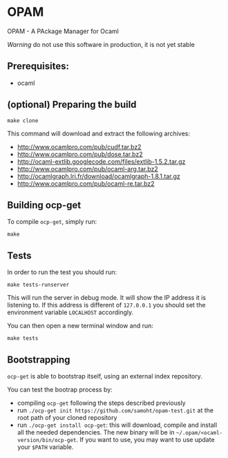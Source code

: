 # OPAM

OPAM - A PAckage Manager for Ocaml

*Warning* do not use this software in production, it is not yet stable

## Prerequisites:

* ocaml

## (optional) Preparing the build

    make clone

This command will download and extract the following archives:

* http://www.ocamlpro.com/pub/cudf.tar.bz2
* http://www.ocamlpro.com/pub/dose.tar.bz2
* http://ocaml-extlib.googlecode.com/files/extlib-1.5.2.tar.gz
* http://www.ocamlpro.com/pub/ocaml-arg.tar.bz2
* http://ocamlgraph.lri.fr/download/ocamlgraph-1.8.1.tar.gz
* http://www.ocamlpro.com/pub/ocaml-re.tar.bz2

## Building ocp-get

To compile `ocp-get`, simply run:

    make

## Tests

In order to run the test you should run:

```
make tests-runserver
```

This will run the server in debug mode. It will show the IP address it
is listening to. If this address is different of `127.0.0.1` you
should set the environment variable `LOCALHOST` accordingly.

You can then open a new terminal window and run:

```
make tests
```

## Bootstrapping 

`ocp-get` is able to bootstrap itself, using an external index repository.

You can test the bootrap process by:

* compiling `ocp-get` following the steps described previously
* run `./ocp-get init https://github.com/samoht/opam-test.git` at the root path
  of your cloned repository
* run `./ocp-get install ocp-get`: this will download, compile and install all the
  needed dependencies. The new binary will be in `~/.opam/<ocaml-version/bin/ocp-get`.
  If you want to use, you may want to use update your `$PATH` variable.
